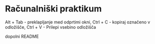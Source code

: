 # Računalniški praktikum
Alt + Tab - preklapljanje med odprtimi okni, Ctrl + C - kopiraj označeno v odložišče, Ctrl + V - Prilepi vsebino odložišča




dopolni README
